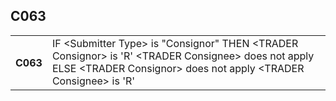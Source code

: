 ## C063
<table>
 <tr>
  <th>
   C063
  </th>
  <td>
   IF &lt;Submitter Type&gt; is "Consignor"  THEN    &lt;TRADER Consignor&gt; is 'R'    &lt;TRADER Consignee&gt; does not apply  ELSE    &lt;TRADER Consignor&gt; does not apply    &lt;TRADER Consignee&gt; is 'R'
  </td>
 </tr>
</table>
